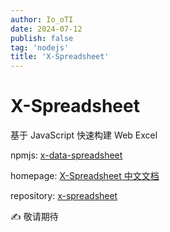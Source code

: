 ```yaml
---
author: Io_oTI
date: 2024-07-12
publish: false
tag: 'nodejs'
title: 'X-Spreadsheet'
---
```


# X-Spreadsheet

基于 JavaScript 快速构建 Web Excel

npmjs: [x-data-spreadsheet](https://www.npmjs.com/package/x-data-spreadsheet)

homepage: [X-Spreadsheet 中文文档](https://hondrytravis.com/x-spreadsheet-doc/)

repository: [x-spreadsheet](https://github.com/myliang/x-spreadsheet)

✍ 敬请期待
